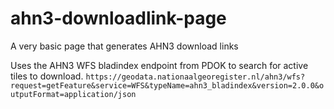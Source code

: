 # ahn3-downloadlink-page
A very basic page that generates AHN3 download links

Uses the AHN3 WFS bladindex endpoint from PDOK to search for active tiles to download.
`https://geodata.nationaalgeoregister.nl/ahn3/wfs?request=getFeature&service=WFS&typeName=ahn3_bladindex&version=2.0.0&outputFormat=application/json`
